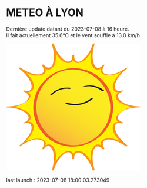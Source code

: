 # METEO À LYON

Dernière update datant du 2023-07-08 à 16 heure.  
Il fait actuellement 35.6°C et le vent souffle à 13.0 km/h.      

![](./.github/sun.png)

last launch : 2023-07-08 18:00:03.273049
